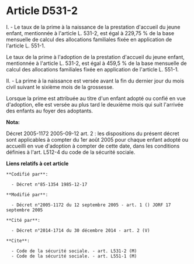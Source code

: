 # Article D531-2

I. - Le taux de la prime à la naissance de la prestation d'accueil du jeune enfant, mentionnée à l'article L. 531-2, est égal
à 229,75 % de la base mensuelle de calcul des allocations familiales fixée en application de l'article L. 551-1.

Le taux de la prime à l'adoption de la prestation d'accueil du jeune enfant, mentionnée à l'article L. 531-2, est égal à
459,5 % de la base mensuelle de calcul des allocations familiales fixée en application de l'article L. 551-1.

II. - La prime à la naissance est versée avant la fin du dernier jour du mois civil suivant le sixième mois de la grossesse.

Lorsque la prime est attribuée au titre d'un enfant adopté ou confié en vue d'adoption, elle est versée au plus tard le
deuxième mois qui suit l'arrivée des enfants au foyer des adoptants.

**Nota:**

Décret 2005-1172 2005-09-12 art. 2 : les dispositions du présent décret sont applicables à compter du 1er août 2005 pour
chaque enfant adopté ou accueilli en vue d'adoption à compter de cette date, dans les conditions définies à l'art. L512-4 du
code de la sécurité sociale.

**Liens relatifs à cet article**

	**Codifié par**:

	  - Décret n°85-1354 1985-12-17

	**Modifié par**:

	  - Décret n°2005-1172 du 12 septembre 2005 - art. 1 () JORF 17 septembre 2005

	**Cité par**:

	  - Décret n°2014-1714 du 30 décembre 2014 - art. 2 (V)

	**Cite**:

	  - Code de la sécurité sociale. - art. L531-2 (M)
	  - Code de la sécurité sociale. - art. L551-1 (M)
